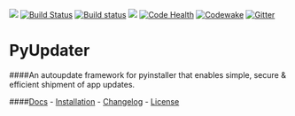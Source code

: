 [![](https://badge.fury.io/py/PyUpdater.svg)](http://badge.fury.io/py/PyUpdater)
[![Build Status](https://travis-ci.org/JMSwag/PyUpdater.svg?branch=master)](https://travis-ci.org/JMSwag/PyUpdater)
[![Build status](https://ci.appveyor.com/api/projects/status/6kex9r8i2625pw9u?svg=true)](https://ci.appveyor.com/project/JMSwag/pyupdater)
[![](https://requires.io/github/JMSwag/PyUpdater/requirements.svg?branch=master)](https://requires.io/github/JMSwag/PyUpdater/requirements/?branch=master)
[![Code Health](https://landscape.io/github/JMSwag/PyUpdater/master/landscape.svg?style=flat)](https://landscape.io/github/JMSwag/PyUpdater/master)
[![Codewake](https://www.codewake.com/badges/ask_question.svg)](https://www.codewake.com/p/pyupdater)
[![Gitter](https://badges.gitter.im/pyupdater/Lobby.svg)](https://gitter.im/pyupdater/Lobby?utm_source=badge&utm_medium=badge&utm_campaign=pr-badge)

# PyUpdater
####An autoupdate framework for pyinstaller that enables simple, secure & efficient shipment of app updates.

####[Docs](http://www.pyupdater.org) - [Installation](http://www.pyupdater.org/installation) - [Changelog](http://www.pyupdater.org/changelog/) - [License](http://www.pyupdater.org/license/)

